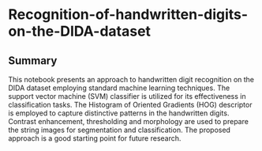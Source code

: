# Recognition-of-handwritten-digits-on-the-DIDA-dataset

## Summary
This notebook presents an approach to handwritten digit recognition on the DIDA dataset employing standard machine learning techniques. The support vector machine (SVM) classifier is utilized for its effectiveness in classification tasks. The Histogram of Oriented Gradients (HOG) descriptor is employed to capture distinctive patterns in the handwritten digits. Contrast enhancement, thresholding and morphology are used to prepare the string images for segmentation and classification. The proposed approach is a good starting point for future research.
